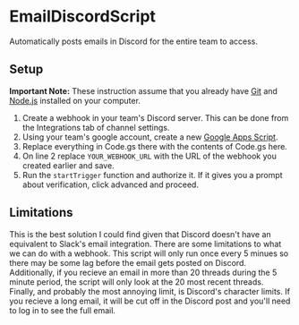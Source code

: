 # EmailDiscordScript

Automatically posts emails in Discord for the entire team to access.

## Setup

**Important Note:** These instruction assume that you already have [Git](https://git-scm.com) and [Node.js](https://nodejs.org/en) installed on your computer.

1. Create a webhook in your team's Discord server. This can be done from the Integrations tab of channel settings.
2. Using your team's google account, create a new [Google Apps Script](https://script.google.com/home).
3. Replace everything in Code.gs there with the contents of Code.gs here.
10. On line 2 replace `YOUR_WEBHOOK_URL` with the URL of the webhook you created earlier and save.
11. Run the `startTrigger` function and authorize it. If it gives you a prompt about verification, click advanced and proceed.

## Limitations

This is the best solution I could find given that Discord doesn't have an equivalent to Slack's email integration. There are some limitations to what we can do with a
webhook. This script will only run once every 5 minues so there may be some lag before the email gets posted on Discord. Additionally, if you recieve an email in more
than 20 threads during the 5 minute period, the script will only look at the 20 most recent threads. Finally, and probably the most annoying limit, is Discord's
character limits. If you recieve a long email, it will be cut off in the Discord post and you'll need to log in to see the full email.
